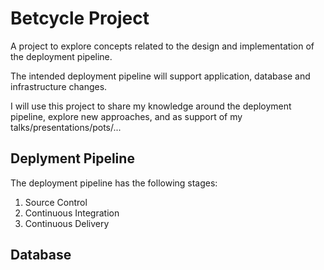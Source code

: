 # Betcycle Project

A project to explore concepts related to the design and implementation of the deployment pipeline.


The intended deployment pipeline will support application, database and infrastructure changes. 

I will use this project to share my knowledge around the deployment pipeline, explore new approaches, and as support of my talks/presentations/pots/... 

## Deplyment Pipeline

The deployment pipeline has the following stages:

1. Source Control
2. Continuous Integration
3. Continuous Delivery
## Database
